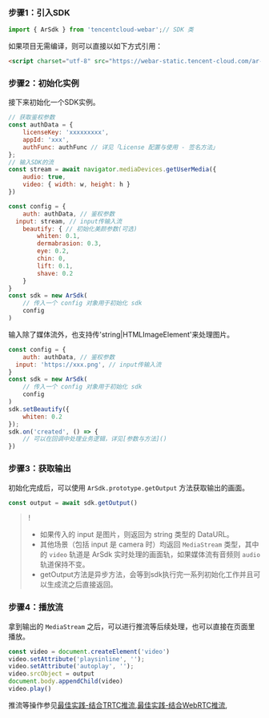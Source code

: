 

### 步骤1：引入SDK
```javascript
import { ArSdk } from 'tencentcloud-webar';// SDK 类
```
如果项目无需编译，则可以直接以如下方式引用：
```html
<script charset="utf-8" src="https://webar-static.tencent-cloud.com/ar-sdk/resources/latest/webar-sdk.umd.js"></script>
```

### 步骤2：初始化实例
接下来初始化一个SDK实例。
```javascript
// 获取鉴权参数
const authData = {
	licenseKey: 'xxxxxxxxx',
	appId: 'xxx',
	authFunc: authFunc // 详见「License 配置与使用 - 签名方法」
};
// 输入SDK的流
const stream = await navigator.mediaDevices.getUserMedia({
	audio: true,
	video: { width: w, height: h }
})

const config = {
	auth: authData, // 鉴权参数
  input: stream, // input传输入流
	beautify: { // 初始化美颜参数(可选)
		whiten: 0.1,
		dermabrasion: 0.3,
		eye: 0.2,
		chin: 0,
		lift: 0.1,
		shave: 0.2
	}
}
const sdk = new ArSdk(
	// 传入一个 config 对象用于初始化 sdk
	config
)
```
输入除了媒体流外，也支持传'string|HTMLImageElement'来处理图片。
```javascript
const config = {
	auth: authData, // 鉴权参数
  input: 'https://xxx.png', // input传输入流
}
const sdk = new ArSdk(
	// 传入一个 config 对象用于初始化 sdk
	config
)
sdk.setBeautify({
	whiten: 0.2
});
sdk.on('created', () => {
	// 可以在回调中处理业务逻辑，详见[参数与方法]()
})
```

### 步骤3：获取输出
初始化完成后，可以使用 `ArSdk.prototype.getOutput` 方法获取输出的画面。
```javascript
const output = await sdk.getOutput()
```

>!
> - 如果传入的 input 是图片，则返回为 string 类型的 DataURL。
> - 其他场景（包括 input 是 camera 时）均返回 `MediaStream` 类型，其中的 `video` 轨道是 ArSdk 实时处理的画面轨，如果媒体流有音频则 `audio` 轨道保持不变。
> - getOutput方法是异步方法，会等到sdk执行完一系列初始化工作并且可以生成流之后直接返回。


### 步骤4：播放流
拿到输出的 `MediaStream` 之后，可以进行推流等后续处理，也可以直接在页面里播放。

```javascript
const video = document.createElement('video')
video.setAttribute('playsinline', '');
video.setAttribute('autoplay', '');
video.srcObject = output
document.body.appendChild(video)
video.play()
```

推流等操作参见[最佳实践-结合TRTC推流](),[最佳实践-结合WebRTC推流](),


